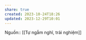 ```yaml
---
share: true
created: 2023-10-24T18:26
updated: 2023-12-29T10:01
---
```

Nguồn:: [[Tự ngẫm nghĩ, trải nghiệm]]
